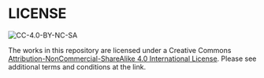 # LICENSE

![CC-4.0-BY-NC-SA](https://i.creativecommons.org/l/by-nc-sa/4.0/88x31.png) 

The works in this repository are licensed under a Creative Commons [Attribution-NonCommercial-ShareAlike 4.0 International License](http://creativecommons.org/licenses/by-nc-sa/4.0/). Please see additional terms and conditions at the link.
